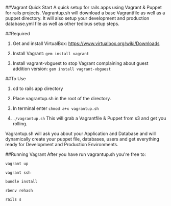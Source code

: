 ##Vagrant Quick Start
A quick setup for rails apps using Vagrant & Puppet for rails projects. Vagrantup.sh will download a base Vagrantfile as well as a puppet directory. It will also setup your development and production database.yml file as well as other tedious setup steps.

##Required
1. Get and install VirtualBox: https://www.virtualbox.org/wiki/Downloads

2. Install Vagrant: <code>gem install vagrant</code>

3. Install vagrant-vbguest to stop Vagrant complaining about guest addition version: <code>gem install vagrant-vbguest</code>

##To Use
1. cd to rails app directory

2. Place vagrantup.sh in the root of the directory.

3. In terminal enter <code>chmod a+x vagrantup.sh</code>

4. <code>./vagrantup.sh</code>
This will grab a Vagrantfile & Puppet from s3 and get you rolling.

Vagrantup.sh will ask you about your Application and Database and will dynamically create your puppet file, databases, users and get everything ready for Development and Production Environments.

##Running Vagrant
After you have run vagrantup.sh you're free to:

<code>vagrant up</code>

<code>vagrant ssh</code>

<code>bundle install</code>

<code>rbenv rehash</code>

<code>rails s</code>


